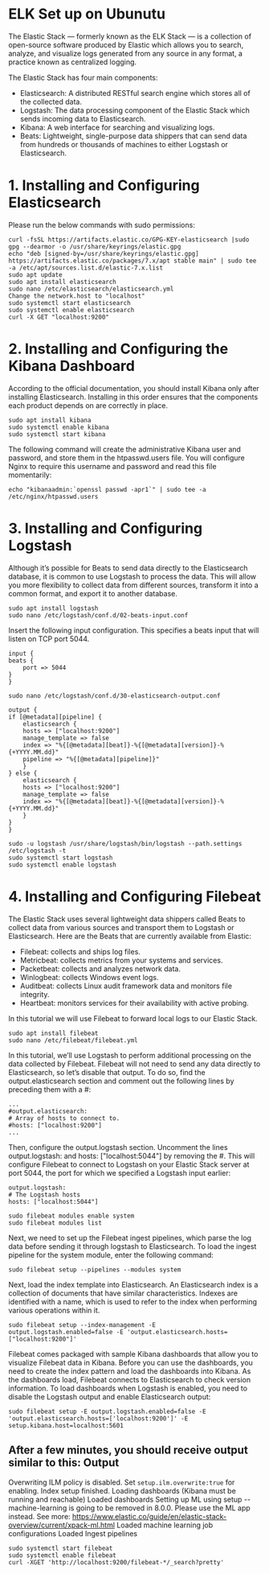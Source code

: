 
# ELK Set up on Ubunutu

The Elastic Stack — formerly known as the ELK Stack — is a collection of open-source software produced by Elastic which allows you to search, analyze, and visualize logs generated from any source in any format, a practice known as centralized logging. 

The Elastic Stack has four main components:

- Elasticsearch: A distributed RESTful search engine which stores all of the collected data.
- Logstash: The data processing component of the Elastic Stack which sends incoming data to Elasticsearch.
- Kibana: A web interface for searching and visualizing logs.
- Beats: Lightweight, single-purpose data shippers that can send data from hundreds or thousands of machines to either Logstash or Elasticsearch.

# 1. Installing and Configuring Elasticsearch  

Please run the below commands with sudo permissions:

    curl -fsSL https://artifacts.elastic.co/GPG-KEY-elasticsearch |sudo gpg --dearmor -o /usr/share/keyrings/elastic.gpg
    echo "deb [signed-by=/usr/share/keyrings/elastic.gpg] https://artifacts.elastic.co/packages/7.x/apt stable main" | sudo tee -a /etc/apt/sources.list.d/elastic-7.x.list
    sudo apt update
    sudo apt install elasticsearch
    sudo nano /etc/elasticsearch/elasticsearch.yml
    Change the network.host to "localhost"
    sudo systemctl start elasticsearch
    sudo systemctl enable elasticsearch
    curl -X GET "localhost:9200"

# 2. Installing and Configuring the Kibana Dashboard  

According to the official documentation, you should install Kibana only after installing Elasticsearch. Installing in this order ensures that the components each product depends on are correctly in place.

    sudo apt install kibana
    sudo systemctl enable kibana
    sudo systemctl start kibana

The following command will create the administrative Kibana user and password, and store them in the htpasswd.users file. You will configure Nginx to require this username and password and read this file momentarily:

    echo "kibanaadmin:`openssl passwd -apr1`" | sudo tee -a /etc/nginx/htpasswd.users

# 3. Installing and Configuring Logstash

Although it’s possible for Beats to send data directly to the Elasticsearch database, it is common to use Logstash to process the data. 
This will allow you more flexibility to collect data from different sources, transform it into a common format, and export it to another database.

    sudo apt install logstash
    sudo nano /etc/logstash/conf.d/02-beats-input.conf

Insert the following input configuration. This specifies a beats input that will listen on TCP port 5044.

    input {
    beats {
        port => 5044
    }
    }

    sudo nano /etc/logstash/conf.d/30-elasticsearch-output.conf

    output {
    if [@metadata][pipeline] {
        elasticsearch {
        hosts => ["localhost:9200"]
        manage_template => false
        index => "%{[@metadata][beat]}-%{[@metadata][version]}-%{+YYYY.MM.dd}"
        pipeline => "%{[@metadata][pipeline]}"
        }
    } else {
        elasticsearch {
        hosts => ["localhost:9200"]
        manage_template => false
        index => "%{[@metadata][beat]}-%{[@metadata][version]}-%{+YYYY.MM.dd}"
        }
    }
    }

    sudo -u logstash /usr/share/logstash/bin/logstash --path.settings /etc/logstash -t
    sudo systemctl start logstash
    sudo systemctl enable logstash

# 4. Installing and Configuring Filebeat

The Elastic Stack uses several lightweight data shippers called Beats to collect data from various sources and transport them to Logstash or Elasticsearch. Here are the Beats that are currently available from Elastic:

- Filebeat: collects and ships log files.
- Metricbeat: collects metrics from your systems and services.
- Packetbeat: collects and analyzes network data.
- Winlogbeat: collects Windows event logs.
- Auditbeat: collects Linux audit framework data and monitors file integrity.
- Heartbeat: monitors services for their availability with active probing.

In this tutorial we will use Filebeat to forward local logs to our Elastic Stack.

    sudo apt install filebeat
    sudo nano /etc/filebeat/filebeat.yml

In this tutorial, we’ll use Logstash to perform additional processing on the data collected by Filebeat. Filebeat will not need to send any data directly to Elasticsearch, so let’s disable that output. To do so, find the output.elasticsearch section and comment out the following lines by preceding them with a #:

    ...
    #output.elasticsearch:
    # Array of hosts to connect to.
    #hosts: ["localhost:9200"]
    ...

Then, configure the output.logstash section. Uncomment the lines output.logstash: and hosts: ["localhost:5044"] by removing the #. This will configure Filebeat to connect to Logstash on your Elastic Stack server at port 5044, the port for which we specified a Logstash input earlier:

    output.logstash:
    # The Logstash hosts
    hosts: ["localhost:5044"]

    sudo filebeat modules enable system
    sudo filebeat modules list

Next, we need to set up the Filebeat ingest pipelines, which parse the log data before sending it through logstash to Elasticsearch. To load the ingest pipeline for the system module, enter the following command:

    sudo filebeat setup --pipelines --modules system

Next, load the index template into Elasticsearch. An Elasticsearch index is a collection of documents that have similar characteristics. Indexes are identified with a name, which is used to refer to the index when performing various operations within it.
    
    sudo filebeat setup --index-management -E output.logstash.enabled=false -E 'output.elasticsearch.hosts=["localhost:9200"]'

Filebeat comes packaged with sample Kibana dashboards that allow you to visualize Filebeat data in Kibana. Before you can use the dashboards, you need to create the index pattern and load the dashboards into Kibana.
As the dashboards load, Filebeat connects to Elasticsearch to check version information. To load dashboards when Logstash is enabled, you need to disable the Logstash output and enable Elasticsearch output:

    sudo filebeat setup -E output.logstash.enabled=false -E 'output.elasticsearch.hosts=['localhost:9200']' -E setup.kibana.host=localhost:5601

After a few minutes, you should receive output similar to this:
Output
- 
Overwriting ILM policy is disabled. Set `setup.ilm.overwrite:true` for enabling.
Index setup finished.
Loading dashboards (Kibana must be running and reachable)
Loaded dashboards
Setting up ML using setup --machine-learning is going to be removed in 8.0.0. Please use the ML app instead.
See more: https://www.elastic.co/guide/en/elastic-stack-overview/current/xpack-ml.html
Loaded machine learning job configurations
Loaded Ingest pipelines

    sudo systemctl start filebeat
    sudo systemctl enable filebeat
    curl -XGET 'http://localhost:9200/filebeat-*/_search?pretty'

